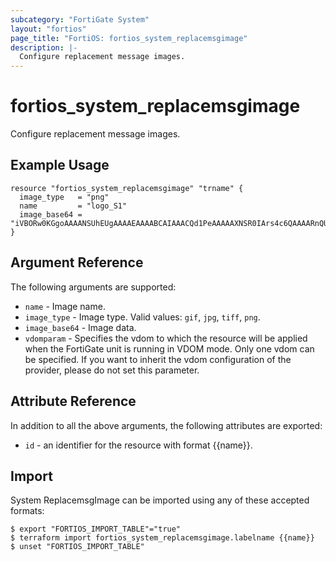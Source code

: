 ```yaml
---
subcategory: "FortiGate System"
layout: "fortios"
page_title: "FortiOS: fortios_system_replacemsgimage"
description: |-
  Configure replacement message images.
---
```


# fortios_system_replacemsgimage
Configure replacement message images.

## Example Usage

```hcl
resource "fortios_system_replacemsgimage" "trname" {
  image_type   = "png"
  name         = "logo_S1"
  image_base64 = "iVBORw0KGgoAAAANSUhEUgAAAAEAAAABCAIAAACQd1PeAAAAAXNSR0IArs4c6QAAAARnQU1BAACxjwv8YQUAAAAJcEhZcwAAEWAAABFgAVshLGQAAAAMSURBVBhXY/j//z8ABf4C/qc1gYQAAAAASUVORK5CYII="
}
```

## Argument Reference

The following arguments are supported:

* `name` - Image name.
* `image_type` - Image type. Valid values: `gif`, `jpg`, `tiff`, `png`.
* `image_base64` - Image data.
* `vdomparam` - Specifies the vdom to which the resource will be applied when the FortiGate unit is running in VDOM mode. Only one vdom can be specified. If you want to inherit the vdom configuration of the provider, please do not set this parameter.


## Attribute Reference

In addition to all the above arguments, the following attributes are exported:
* `id` - an identifier for the resource with format {{name}}.

## Import

System ReplacemsgImage can be imported using any of these accepted formats:
```
$ export "FORTIOS_IMPORT_TABLE"="true"
$ terraform import fortios_system_replacemsgimage.labelname {{name}}
$ unset "FORTIOS_IMPORT_TABLE"
```
